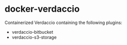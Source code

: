 # docker-verdaccio

Containerized Verdaccio containing the following plugins:

- verdaccio-bitbucket
- verdaccio-s3-storage

